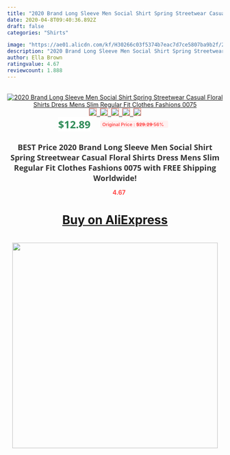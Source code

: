 ```yaml
---
title: "2020 Brand Long Sleeve Men Social Shirt Spring Streetwear Casual Floral Shirts Dress Mens Slim Regular Fit Clothes Fashions 0075"
date: 2020-04-8T09:40:36.892Z
draft: false
categories: "Shirts"

image: "https://ae01.alicdn.com/kf/H30266c03f5374b7eac7d7ce5807ba9b2f/2020-Brand-Long-Sleeve-Men-Social-Shirt-Spring-Streetwear-Casual-Floral-Shirts-Dress-Mens-Slim-Regular.jpg"
description: "2020 Brand Long Sleeve Men Social Shirt Spring Streetwear Casual Floral Shirts Dress Mens Slim Regular Fit Clothes Fashions 0075"
author: Ella Brown
ratingvalue: 4.67
reviewcount: 1.888
---
```

<br>
<div style="text-align: center;">
<a href="https://s.click.aliexpress.com/e/_AqtVVb" target="_blank" rel="nofollow noopener noreferrer"><img alt="2020 Brand Long Sleeve Men Social Shirt Spring Streetwear Casual Floral Shirts Dress Mens Slim Regular Fit Clothes Fashions 0075" class="magnifier-image" src="https://ae01.alicdn.com/kf/H30266c03f5374b7eac7d7ce5807ba9b2f/2020-Brand-Long-Sleeve-Men-Social-Shirt-Spring-Streetwear-Casual-Floral-Shirts-Dress-Mens-Slim-Regular.jpg_640x640.jpg">
<br>
<img style="border:1px solid salmon" src="https://ae01.alicdn.com/kf/H30266c03f5374b7eac7d7ce5807ba9b2f/2020-Brand-Long-Sleeve-Men-Social-Shirt-Spring-Streetwear-Casual-Floral-Shirts-Dress-Mens-Slim-Regular.jpg_120x120.jpg">&nbsp;&nbsp;<img style="border:1px solid salmon" src="https://ae01.alicdn.com/kf/H63614c00ef0147bcb450d85d1020efafM/2020-Brand-Long-Sleeve-Men-Social-Shirt-Spring-Streetwear-Casual-Floral-Shirts-Dress-Mens-Slim-Regular.jpg_120x120.jpg">&nbsp;&nbsp;<img style="border:1px solid salmon" src="https://ae01.alicdn.com/kf/H0b2fa6a2942649b7adc80a57eefac7b7y/2020-Brand-Long-Sleeve-Men-Social-Shirt-Spring-Streetwear-Casual-Floral-Shirts-Dress-Mens-Slim-Regular.jpg_120x120.jpg">&nbsp;&nbsp;<img style="border:1px solid salmon" src="https://ae01.alicdn.com/kf/H9449c66616d74f028522d4735a368b1by/2020-Brand-Long-Sleeve-Men-Social-Shirt-Spring-Streetwear-Casual-Floral-Shirts-Dress-Mens-Slim-Regular.jpg_120x120.jpg">&nbsp;&nbsp;<img style="border:1px solid salmon" src="https://ae01.alicdn.com/kf/H875a2610d882481cac8619091421e25ec/2020-Brand-Long-Sleeve-Men-Social-Shirt-Spring-Streetwear-Casual-Floral-Shirts-Dress-Mens-Slim-Regular.jpg_120x120.jpg"></a></div><br0>
<div style="text-align: center;"><span style="background-color: white; border: 0px; box-sizing: border-box; color: seagreen; display: inline-block; font-family: &quot;open sans&quot; , &quot;arial&quot; , &quot;helvetica&quot; , sans-serif , &quot;heiti&quot;; font-size: 24px; font-stretch: inherit; font-weight: 700; line-height: inherit; margin: 0px 10px 0px 0px; padding: 0px; vertical-align: middle;">$12.89 </span>
<span style="background: rgb(255 , 241 , 241); border-radius: 3px; border: 0px; box-sizing: border-box; color: #ff4747; display: inline-block; font-family: inherit; font-size: 12px; font-stretch: inherit; font-style: inherit; font-variant: inherit; font-weight: 600; line-height: inherit; margin: 0px; padding: 2px 5px; transform: scale(0.9); vertical-align: middle;">Original Price : <b style="text-decoration: line-through;">$29.29 </b> 56%&nbsp;&nbsp;</span></div>
<h1 style="color: #333333; display: inline-block; font-family: &quot;open sans&quot; , &quot;arial&quot; , &quot;helvetica&quot; , sans-serif , &quot;heiti&quot;; font-size: 18px; font-stretch: inherit; font-weight: 700; text-align: center;">BEST Price 2020 Brand Long Sleeve Men Social Shirt Spring Streetwear Casual Floral Shirts Dress Mens Slim Regular Fit Clothes Fashions 0075 with FREE Shipping Worldwide!</h1>
<div style="color: #ff4747; text-align: center;">
<img src="https://4.bp.blogspot.com/-M0ZcTcb-5uY/XleCXlxnR4I/AAAAAAAAAEc/OrjgMkXV1oMQFaCRZj5HQwOCBcu3w1FegCPcBGAYYCw/s1600/star.png" style="height: 15px;">&nbsp;<b>4.67</b></div>
<div class="button_cont" align="center"><a class="buynow_a" href="https://s.click.aliexpress.com/e/_AqtVVb" target="_blank" rel="nofollow noopener noreferrer"><H1>Buy on AliExpress</H1></a></div><br>
<div class="separator" style="clear: both; text-align: center;">
<img src="https://lh3.googleusercontent.com/-pTy5HemUv9M/XlePHvY0dAI/AAAAAAAAAE4/0nX5iRUoIWY8eMW9Dpxeirr157OZliDIgCLcBGAsYHQ/s1600/badge.gif" width="480">
</div>
